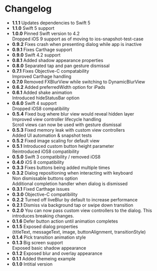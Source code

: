 # Changelog
* **1.1.1** Updates dependencies to Swift 5
* **1.1.0** Swift 5 support
* **1.0.0** Pinned Swift version to 4.2<br>Dropped iOS 9 support as of moving to ios-snapshot-test-case
* **0.9.2** Fixes crash when presenting dialog while app is inactive
* **0.9.1** Fixes Carthage support
* **0.9.0** Swift 4.2 support
* **0.8.1** Added shadow appearance properties
* **0.8.0** Separated tap and pan gesture dismissal
* **0.7.1** Fixes Objective-C compatability<br>Improved Carthage handling
* **0.7.0** Removed FXBlurView while switching to DynamicBlurView
* **0.6.2** Added preferredWidth option for iPads
* **0.6.1** Added shake animation<br>Introduced hideStatusBar option
* **0.6.0** Swift 4 support<br>Dropped iOS8 compatibility
* **0.5.4** Fixed bug where blur view would reveal hidden layer<br>Improved view controller lifecycle handling<br>Scroll views can now be used with gesture dismissal
* **0.5.3** Fixed memory leak with custom view controllers<br>Added UI automation & snapshot tests
* **0.5.2** Fixed image scaling for default view
* **0.5.1** Introduced custom button height parameter<br>Reintroduced iOS8 compatibility
* **0.5.0** Swift 3 compatibility / removed iOS8
* **0.4.0** iOS 8 compatibility
* **0.3.3** Fixes buttons being added multiple times
* **0.3.2** Dialog repositioning when interacting with keyboard<br>Non dismissable buttons option<br>Additional completion handler when dialog is dismissed
* **0.3.1** Fixed Carthage issues
* **0.3.0** Objective-C compatibility
* **0.2.2** Turned off liveBlur by default to increase performance
* **0.2.1** Dismiss via background tap or swipe down transition
* **0.2.0** You can now pass custom view controllers to the dialog. This introduces breaking changes.
* **0.1.6** Defer button action until animation completes
* **0.1.5** Exposed dialog properties<br>(titleText, messageText, image, buttonAlignment, transitionStyle)
* **0.1.4** Pick transition animation style
* **0.1.3** Big screen support<br>Exposed basic shadow appearance
* **0.1.2** Exposed blur and overlay appearance
* **0.1.1** Added themeing example
* **0.1.0** Intitial version
